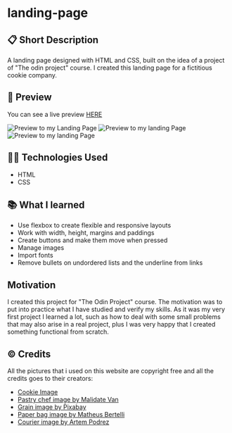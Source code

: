 # landing-page

## 📋 Short Description
A landing page designed with HTML and CSS, built on the idea of a project of "The odin project" course. I created this landing page for a fictitious cookie company.

## 🔎 Preview
You can see a live preview [HERE](https://stefanparaschiva99.github.io/landing-page/)

![Preview to my Landing Page](https://user-images.githubusercontent.com/117860564/218495600-606dbac4-42fe-46e0-84fe-7bdb42e36936.png)
![Preview to my landing Page](https://user-images.githubusercontent.com/117860564/218495926-84f67c7e-9ed7-48ca-b77d-395ef09f6982.png)
![Preview to my landing Page](https://postimg.cc/Lg11P0wB)

## 🧑‍💻 Technologies Used
- HTML
- CSS

## 📚 What I learned
- Use flexbox to create flexible and responsive layouts
- Work with width, height, margins and paddings
- Create buttons and make them move when pressed
- Manage images
- Import fonts
- Remove bullets on undordered lists and the underline from links

## Motivation
I created this project for "The Odin Project" course. The motivation was to put into practice what I have studied and verify my skills. As it was my very first project I learned a lot, such as how to deal with some small problems that may also arise in a real project, plus I was very happy that I created something functional from scratch.

## © Credits
All the pictures that i used on this website are copyright free and all the credits goes to their creators:

- [Cookie Image](https://pixabay.com/images/id-2599637/)
- [Pastry chef image by Malidate Van](https://www.pexels.com/it-it/foto/persona-che-fa-la-pasta-784633/)
- [Grain image by Pixabay](https://www.pexels.com/it-it/foto/chicco-di-riso-164504/)
- [Paper bag image by Matheus Bertelli](https://www.pexels.com/it-it/foto/sacchetti-di-carta-marrone-3080665/)
- [Courier image by Artem Podrez](https://www.pexels.com/it-it/foto/settore-veicolo-dentro-business-5025512/)